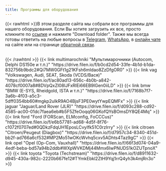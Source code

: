 ```yaml
---
title: Программы для оборудования
---
```


{{< rawhtml >}}<script>var LHC_API = LHC_API||{};
LHC_API.args = {mode:'widget',lhc_base_url:'//xn----7sbabnedajkp5ap8aokkew.xn--p1ai/index.php/',wheight:450,wwidth:350,pheight:520,pwidth:500,domain:'смартдиаг.рф',department:["1"],theme:"1",check_messages:false,lang:'rus/'};
(function() {
var po = document.createElement('script'); po.type = 'text/javascript'; po.setAttribute('crossorigin','anonymous'); po.async = true;
var date = new Date();po.src = '//xn----7sbabnedajkp5ap8aokkew.xn--p1ai/design/defaulttheme/js/widgetv2/index.js?'+(""+date.getFullYear() + date.getMonth() + date.getDate());
var s = document.getElementsByTagName('script')[0]; s.parentNode.insertBefore(po, s);
})();
</script>В этом разделе сайта мы собрали все программы для нашего оборудования. Если Вы хотите загрузить их все, просто кликните по <a href="https://drive.filen.io/f/bb96905e-c6a0-4f83-8f55-d5c268aa116a#x1gwdM2zdTX4tDdzu06ekEi4szQpvGAj" target="_blank">ссылке</a> и нажмите "Download folder".  Также мы всегда готовы ответить на любые вопросы в <a href="https://t.me/smartdiag_robot" target="_blank">Telegram</a>, <a href="https://wa.me/message/XVMV4LKBTXB4E1" target="_blank">WhatsApp</a>, в <a onclick="document.dispatchEvent(new Event('tocha:open'));" href="javascript:void(0);">онлайн чате</a> на сайте или на странице <a href="/feedback">обратной связи</a>.
<br><br>
</section>
<section class="flex flex-col flex-wrap min-w-full mt-4 sm:min-w-0">
{{< /rawhtml >}}
{{< link multimarochniki "Мультимарочники (Autocom, Delphi DS150e и т.п.)" "https://drive.filen.io/f/b0cd2d54-33fe-4b1d-b1da-832756b9bdc2#Qi7MW0GFt1g21KFsh6mIdao8ZzDfgOR0" >}}
{{< link vag "Volkswagen, Audi, SEAT, Skoda (VCDS/Вася)" "https://drive.filen.io/f/ac80ad13-656c-4b0b-a842-4078cf0007a8#8DVpQxZI08lJFxRIEi66EB9IGen0iiLD" >}}
{{< link bmw "BMW (E-SYS, Rheidgold, ISTA и т.п.)" "https://drive.filen.io/f/7168b7f7-3a6b-4f03-a5c3-5dff0354bb60#mgkp2uIkR9AO4BjsF3PE0wytYwpEQMFx" >}}
{{< link jaguar "Jaguar/Land Rover (JLR)" "https://drive.filen.io/f/d093c288-cd92-4585-ac00-01dc7faea6eb#b5F5ZfeOoqq06GKofQYsBOmsDY8QE4Mq" >}}
{{< link ford "Ford (FORScan, ELMconfig, FoCCCus)" "https://drive.filen.io/f/e6b57781-ad68-4d5f-8f76-c1072f0707ed#0QDkzFdqUH1EposLCvyIfk51C0rzIrry" >}}
{{< link citroen "Citroen/Peugeut (Diagbox)" "https://drive.filen.io/f/d7957c34-8340-451d-bb2f-ad766a6cf532#MP2Mo51wOKcWvhq5cxv5ADhts4Taz9gC" >}}
{{< link opel "Opel (Op-Com, Vauxhall)" "https://drive.filen.io/f/66f3d074-04a9-4edf-beba-bd57a94b2ddb#WXpWVKDMj44Mmx6IwPNUDS1kOZUTpnoX" >}}
{{< link toyota "Toyota (Techstream)" "https://drive.filen.io/f/d8911632-d945-430a-982c-2220b667fe12#TYmkEbkl2ZtH9Yqj1rrQ4yh3k4mjRn3o" >}} 
